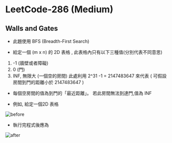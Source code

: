 # LeetCode-286 (Medium)
## Walls and Gates

- 此題使用 BFS (Breadth-First Search) 

- 給定一個 (m x n) 的 2D 表格 , 此表格內只有以下三種值(分別代表不同意思)
1. -1 (牆壁或者障礙)
2.  0 (門)
3. INF, 無限大 (一個空的房間)  此處利用 2^31 -1 = 2147483647 來代表
      ( 可假設房間到門的距離小於 2147483647 )

- 每個空房間的值為到門的「最近距離」。 若此房間無法到達門,值為 INF

- 例如, 給定一個2D 表格



![before](https://user-images.githubusercontent.com/33632760/137959838-7aa55bfe-a841-40a7-bf32-f8e435964b8e.jpg)

  
- 執行完程式後應為



![after](https://user-images.githubusercontent.com/33632760/137959834-deca9f7f-bf25-49a8-8b14-385adf2fc2bb.jpg)

  
